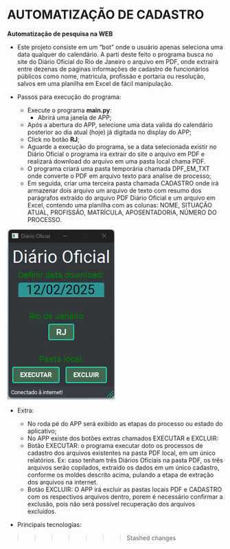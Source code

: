 # AUTOMATIZAÇÃO DE CADASTRO
 
**Automatização de pesquisa na WEB**

- Este projeto consiste em um “bot” onde o usuário apenas seleciona uma data qualquer do calendário. A parti deste feito o programa busca no site do Diário Oficial do Rio de Janeiro o arquivo em PDF, onde extrairá entre dezenas de paginas informações de cadastro de funcionários públicos como nome, matricula, profissão e portaria ou resolução, salvos em uma planilha em Excel de fácil manipulação.  

- Passos para execução do programa:
    - Execute o programa __main.py__:
        - Abrirá uma janela de APP;
    - Após a abertura do APP, selecione uma data valida do calendário posterior ao dia atual (hoje) já digitada no display do APP;
    - Click no botão __RJ__;
    - Aguarde a execução do programa, se a data selecionada existir no Diário Oficial o programa ira extrair do site o arquivo em PDF e realizará download do arquivo em uma pasta local chama PDF.
    - O programa criará uma pasta temporária chamada DPF_EM_TXT onde converte o PDF em arquivo texto para analise de processo;
    - Em seguida, criar uma terceira pasta chamada CADASTRO onde irá armazenar dois arquivo um arquivo de texto com resumo dos parágrafos extraído do arquivo PDF Diário Oficial e um arquivo em Excel, contendo uma planilha com as colunas: NOME, SITUAÇÃO ATUAL, PROFISSÃO, MATRÍCULA, APOSENTADORIA, NÚMERO DO PROCESSO.

![alt text](APP.png)

- Extra:
    - No roda pé do APP será exibido as etapas do processo ou estado do aplicativo;
    - No APP existe dos botões extras chamados EXECUTAR e EXCLUIR:
    - Botão EXECUTAR: o programa executar doto os processos de cadastro dos arquivos existentes na pasta PDF local, em um único relatórios. Ex: caso tenham três Diários Oficiais na pasta PDF, os três arquivos serão copilados, extraído os dados em um único cadastro, conforme os moldes descrito acima, pulando a etapa de extração dos arquivos na internet.
    - Botão EXCLUIR: O APP irá excluir as pastas locais PDF e CADASTRO com os respectivos arquivos dentro, porem é necessário confirmar a exclusão, pois não será possível recuperação dos arquivos excluídos.

- Principais tecnologias:
>>>>>>> Stashed changes

